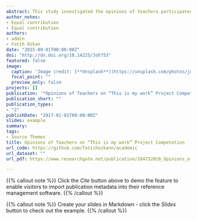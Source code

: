 ```yaml
---
abstract: This study investigated the opinions of teachers participated in ‘This Is My Work’ project competition on the   applicability of the competition, the difficulties they faced and its contributions to science education. In this      study, phenomenology which is one of the qualitative research methods was employed. Data was collected with four       science teachers in 2014-2015 academic year in Kayseri. Semi-structured interview was used as a data collection tool.   Interview form was formed and was controlled by three science education experts. Data analysis was conducted through   descriptive analysis. Based on findings, the participants encountered difficulties in respect to time, cost and place   during project preparation process. In conclusion, the project competition positively affected the students’           achievement. Nonetheless, the participants stated that project assessments should be fair, project preparation period   should last longer, and should reach the large masses. As a suggestion, it is believed that clearly notifying          students and teachers of project assessment project and selecting the assessment jury among stakeholders (teachers,    students, managers, parents, etc.) is important.
author_notes:
- Equal contribution
- Equal contribution
authors:
- admin
- Fatih Ozkan
date: "2015-09-01T00:00:00Z"
doi: "http://dx.doi.org/10.14225/Joh753"
featured: false
image:
  caption: 'Image credit: [**Unsplash**](https://unsplash.com/photos/jdD8gXaTZsc)'
  focal_point: ""
  preview_only: false
projects: []
publication: '*Opinions of Teachers on “This is my work” Project Competetion, Journal of History School (JOHS), 8*(23)'
publication_short: ""
publication_types:
- "2"
publishDate: "2017-01-01T00:00:00Z"
slides: example
summary:
tags:
- Source Themes
title: Opinions of Teachers on “This is my work” Project Competetion
url_code: https://github.com/fatiihozkann/academic
url_dataset: ""
url_pdf: https://www.researchgate.net/publication/284732018_Opinions_of_Teachers_on_This_Is_My_Work_Project_Competition

---
```


{{% callout note %}}
Click the *Cite* button above to demo the feature to enable visitors to import publication metadata into their reference management software.
{{% /callout %}}

{{% callout note %}}
Create your slides in Markdown - click the *Slides* button to check out the example.
{{% /callout %}}


